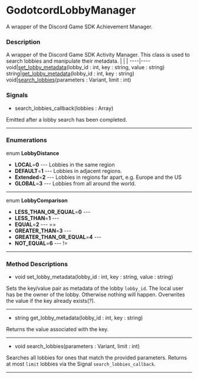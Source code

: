 # GodotcordLobbyManager

A wrapper of the Discord Game SDK Achievement Manager.
### Description

A wrapper of the Discord Game SDK Activity Manager. This class is used to search lobbies and manipulate their metadata.
| | |
----|----
void|[set_lobby_metadata](#set_lobby_metadata)(lobby_id : int, key : string, value : string)
string|[get_lobby_metadata](#get_lobby_metadata)(lobby_id : int, key : string)
void|[search_lobbies](#search_lobbies)(parameters : Variant, limit : int)

### Signals

* search_lobbies_callback(lobbies : Array)

Emitted after a lobby search has been completed.

----
### Enumerations

enum **LobbyDistance**

* **LOCAL**=**0** --- Lobbies in the same region
* **DEFAULT**=**1** --- Lobbies in adjacent regions.
* **Extended**=**2** --- Lobbies in regions far apart, e.g. Europe and the US
* **GLOBAL**=**3** --- Lobbies from all around the world.
----
enum **LobbyComparison**

* **LESS_THAN_OR_EQUAL**=**0** --- 
* **LESS_THAN**=**1** --- 
* **EQUAL**=**2** --- ==
* **GREATER_THAN**=**3** --- 
* **GREATER_THAN_OR_EQUAL**=**4** --- 
* **NOT_EQUAL**=**6** --- !=
----
### Method Descriptions

* <a name="set_lobby_metadata"></a> void set_lobby_metadata(lobby_id : int, key : string, value : string)

Sets the key/value pair as metadata of the lobby `lobby_id`. 
                The local user has be the owner of the lobby. Otherwise nothing will happen.
                Overwrites the value if the key already exists(?).

----
* <a name="get_lobby_metadata"></a> string get_lobby_metadata(lobby_id : int, key : string)

Returns the value associated with the key.

----
* <a name="search_lobbies"></a> void search_lobbies(parameters : Variant, limit : int)

Searches all lobbies for ones that match the provided parameters.
                Returns at most `limit` lobbies via the Signal `search_lobbies_callback`.

----
